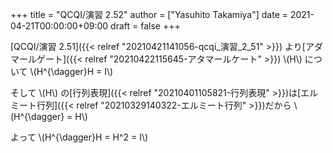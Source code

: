+++
title = "QCQI/演習 2.52"
author = ["Yasuhito Takamiya"]
date = 2021-04-21T00:00:00+09:00
draft = false
+++

[QCQI/演習 2.51]({{< relref "20210421141056-qcqi_演習_2_51" >}}) より[アダマールゲート]({{< relref "20210422115645-アタマールケート" >}}) \\(H\\) について \\(H^{\dagger}H = I\\)

そして \\(H\\) の[行列表現]({{< relref "20210401105821-行列表現" >}})は[エルミート行列]({{< relref "20210329140322-エルミート行列" >}})だから \\(H^{\dagger} = H\\)

よって \\(H^{\dagger}H = H^2 = I\\)
